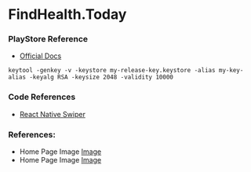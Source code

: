 FindHealth.Today
==========================




### PlayStore Reference

 - [Official Docs][playstore1]
 
`
	keytool -genkey -v -keystore my-release-key.keystore -alias my-key-alias -keyalg RSA -keysize 2048 -validity 10000
`



### Code References
 - [React Native Swiper][lib1]

### References:
 - Home Page Image [Image][img1]
 - Home Page Image [Image][usplash1]








[lib1]: https://github.com/leecade/react-native-swiper

[img1]: https://pixabay.com/en/people-woman-yoga-meditation-2562357/
[usplash1]: https://unsplash.com/photos/GpVak9-cL6E

[playstore1]: https://facebook.github.io/react-native/docs/signed-apk-android


